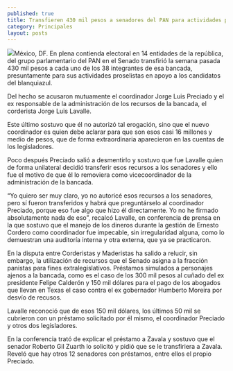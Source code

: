 ```yaml
---
published: true
title: Transfieren 430 mil pesos a senadores del PAN para actividades proselitistas
category: Principales
layout: posts
---
```


![](http://i.imgur.com/sNMsAklm.jpg)México, DF. En plena contienda electoral en 14 entidades de la república, del grupo parlamentario del PAN en el Senado transfirió la semana pasada 430 mil pesos a cada uno de los 38 integrantes de esa bancada, presuntamente para sus actividades proselistas en apoyo a los candidatos del blanquiazul.

Del hecho se acusaron mutuamente el coordinador Jorge Luis Preciado y el ex responsable de la administración de los recursos de la bancada, el corderista Jorge Luis Lavalle.

Este último sostuvo que él no autorizó tal erogación, sino que el nuevo coordinador es quien debe aclarar para que son esos casi 16 millones y medio de pesos, que de forma extraordinaria aparecieron en las cuentas de los legisladores.

Poco después Preciado salió a desmentirlo y sostuvo que fue Lavalle quien de forma unilateral decidió transferir esos recursos a los senadores y ello fue el motivo de que él lo removiera como vicecoordinador de la administración de la bancada.

“Yo quiero ser muy claro, yo no autoricé esos recursos a los senadores, pero sí fueron transferidos y habrá que preguntárselo al coordinador Preciado, porque eso fue algo que hizo él directamente. Yo no he firmado absolutamente nada de eso”, recalcó Lavalle, en conferencia de prensa en la que sostuvo que el manejo de los dineros durante la gestión de Ernesto Cordero como coordinador fue impecable, sin irregularidad alguna, como lo demuestran una auditoría interna y otra externa, que ya se practicaron.

En la disputa entre Corderistas y Maderistas ha salido a relucir, sin embargo, la utilización de recursos que el Senado asigna a la fracción panistas para fines extralegislativos. Préstamos simulados a personajes ajenos a la bancada, como es el caso de los 300 mil pesos al cuñado del ex presidente Felipe Calderón y 150 mil dólares para el pago de los abogados que llevan en Texas el caso contra el ex gobernador Humberto Moreira por desvío de recusos.

Lavalle reconoció que de esos 150 mil dólares, los últimos 50 mil se cubrieron con un préstamo solicitado por él mismo, el coordinador Preciado y otros dos legisladores.

En la conferencia trató de explicar el préstamo a Zavala y sostuvo que el senador Roberto Gil Zuarth lo solicitó y pidió que se le transfiriera a Zavala. Reveló que hay otros 12 senadores con préstamos, entre ellos el propio Preciado.
